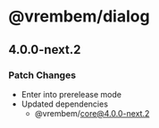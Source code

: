 # @vrembem/dialog

## 4.0.0-next.2

### Patch Changes

- Enter into prerelease mode
- Updated dependencies
  - @vrembem/core@4.0.0-next.2
